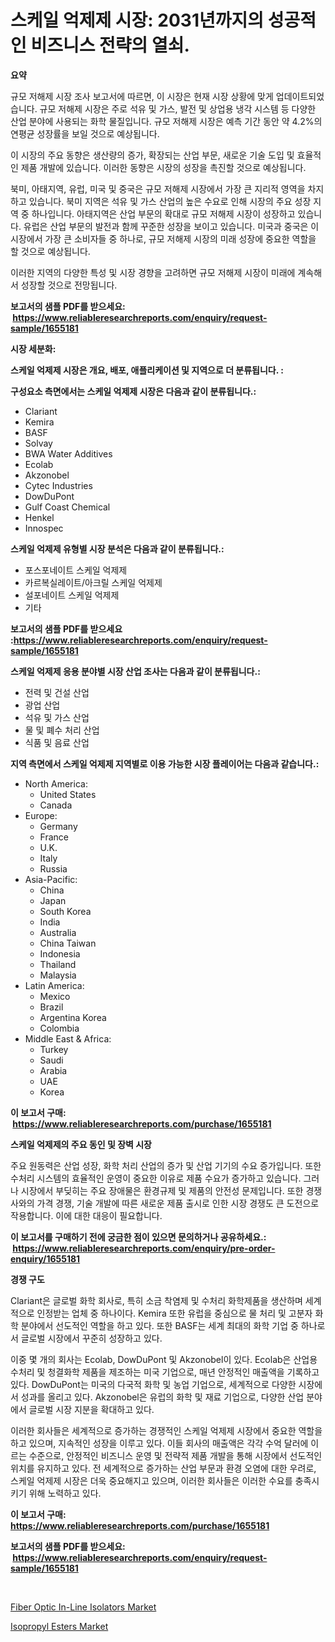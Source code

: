 <p><h1>스케일 억제제 시장: 2031년까지의 성공적인 비즈니스 전략의 열쇠.</h1></p><p><strong>요약</strong></p>
<p><p>규모 저해제 시장 조사 보고서에 따르면, 이 시장은 현재 시장 상황에 맞게 업데이트되었습니다. 규모 저해제 시장은 주로 석유 및 가스, 발전 및 상업용 냉각 시스템 등 다양한 산업 분야에 사용되는 화학 물질입니다. 규모 저해제 시장은 예측 기간 동안 약 4.2%의 연평균 성장률을 보일 것으로 예상됩니다.</p><p>이 시장의 주요 동향은 생산량의 증가, 확장되는 산업 부문, 새로운 기술 도입 및 효율적인 제품 개발에 있습니다. 이러한 동향은 시장의 성장을 촉진할 것으로 예상됩니다.</p><p>북미, 아태지역, 유럽, 미국 및 중국은 규모 저해제 시장에서 가장 큰 지리적 영역을 차지하고 있습니다. 북미 지역은 석유 및 가스 산업의 높은 수요로 인해 시장의 주요 성장 지역 중 하나입니다. 아태지역은 산업 부문의 확대로 규모 저해제 시장이 성장하고 있습니다. 유럽은 산업 부문의 발전과 함께 꾸준한 성장을 보이고 있습니다. 미국과 중국은 이 시장에서 가장 큰 소비자들 중 하나로, 규모 저해제 시장의 미래 성장에 중요한 역할을 할 것으로 예상됩니다.</p><p>이러한 지역의 다양한 특성 및 시장 경향을 고려하면 규모 저해제 시장이 미래에 계속해서 성장할 것으로 전망됩니다.</p></p>
<p><strong>보고서의 샘플 PDF를 받으세요: &nbsp;<a href="https://www.reliableresearchreports.com/enquiry/request-sample/1655181">https://www.reliableresearchreports.com/enquiry/request-sample/1655181</a></strong></p>
<p><strong>시장 세분화:</strong></p>
<p><strong> 스케일 억제제 시장은 개요, 배포, 애플리케이션 및 지역으로 더 분류됩니다. :</strong></p>
<p><strong>구성요소 측면에서는 스케일 억제제 시장은 다음과 같이 분류됩니다.:</strong></p>
<p><ul><li>Clariant</li><li>Kemira</li><li>BASF</li><li>Solvay</li><li>BWA Water Additives</li><li>Ecolab</li><li>Akzonobel</li><li>Cytec Industries</li><li>DowDuPont</li><li>Gulf Coast Chemical</li><li>Henkel</li><li>Innospec</li></ul></p>
<p><strong> 스케일 억제제 유형별 시장 분석은 다음과 같이 분류됩니다.:</strong></p>
<p><ul><li>포스포네이트 스케일 억제제</li><li>카르복실레이트/아크릴 스케일 억제제</li><li>설포네이트 스케일 억제제</li><li>기타</li></ul></p>
<p><strong>보고서의 샘플 PDF를 받으세요 :<a href="https://www.reliableresearchreports.com/enquiry/request-sample/1655181">https://www.reliableresearchreports.com/enquiry/request-sample/1655181</a></strong></p>
<p><strong> 스케일 억제제 응용 분야별 시장 산업 조사는 다음과 같이 분류됩니다.:</strong></p>
<p><ul><li>전력 및 건설 산업</li><li>광업 산업</li><li>석유 및 가스 산업</li><li>물 및 폐수 처리 산업</li><li>식품 및 음료 산업</li></ul></p>
<p><strong>지역 측면에서 스케일 억제제 지역별로 이용 가능한 시장 플레이어는 다음과 같습니다.:</strong></p>
<p><ul>
    <li>
        North America:
        <ul>
            <li>United States</li>
            <li>Canada</li>
        </ul>
    </li>
    <li>
        Europe:
        <ul>
            <li>Germany</li>
            <li>France</li>
            <li>U.K.</li>
            <li>Italy</li>
            <li>Russia</li>
        </ul>
    </li>
    <li>
        Asia-Pacific:
        <ul>
            <li>China</li>
            <li>Japan</li>
            <li>South Korea</li>
            <li>India</li>
            <li>Australia</li>
            <li>China Taiwan</li>
            <li>Indonesia</li>
            <li>Thailand</li>
            <li>Malaysia</li>
        </ul>
    </li>
    <li>
        Latin America:
        <ul>
            <li>Mexico</li>
            <li>Brazil</li>
            <li>Argentina Korea</li>
            <li>Colombia</li>
        </ul>
    </li>
    <li>
        Middle East & Africa:
        <ul>
            <li>Turkey</li>
            <li>Saudi</li>
            <li>Arabia</li>
            <li>UAE</li>
            <li>Korea</li>
        </ul>
    </li>
    </ul></p>
<p><strong>이 보고서 구매: &nbsp;<a href="https://www.reliableresearchreports.com/purchase/1655181">https://www.reliableresearchreports.com/purchase/1655181</a></strong></p>
<p><strong>스케일 억제제의 주요 동인 및 장벽 시장</strong></p>
<p><p>주요 원동력은 산업 성장, 화학 처리 산업의 증가 및 산업 기기의 수요 증가입니다. 또한 수처리 시스템의 효율적인 운영이 중요한 이유로 제품 수요가 증가하고 있습니다. 그러나 시장에서 부딪히는 주요 장애물은 환경규제 및 제품의 안전성 문제입니다. 또한 경쟁사와의 가격 경쟁, 기술 개발에 따른 새로운 제품 출시로 인한 시장 경쟁도 큰 도전으로 작용합니다. 이에 대한 대응이 필요합니다.</p></p>
<p><strong>이 보고서를 구매하기 전에 궁금한 점이 있으면 문의하거나 공유하세요.: &nbsp;<a href="https://www.reliableresearchreports.com/enquiry/pre-order-enquiry/1655181">https://www.reliableresearchreports.com/enquiry/pre-order-enquiry/1655181</a></strong></p>
<p><strong>경쟁 구도</strong></p>
<p><p>Clariant은 글로벌 화학 회사로, 특히 소금 착염제 및 수처리 화학제품을 생산하며 세계적으로 인정받는 업체 중 하나이다. Kemira 또한 유럽을 중심으로 물 처리 및 고분자 화학 분야에서 선도적인 역할을 하고 있다. 또한 BASF는 세계 최대의 화학 기업 중 하나로서 글로벌 시장에서 꾸준히 성장하고 있다.</p><p>이중 몇 개의 회사는 Ecolab, DowDuPont 및 Akzonobel이 있다. Ecolab은 산업용 수처리 및 청결화학 제품을 제조하는 미국 기업으로, 매년 안정적인 매출액을 기록하고 있다. DowDuPont는 미국의 다국적 화학 및 농업 기업으로, 세계적으로 다양한 시장에서 성과를 올리고 있다. Akzonobel은 유럽의 화학 및 재료 기업으로, 다양한 산업 분야에서 글로벌 시장 지분을 확대하고 있다.</p><p>이러한 회사들은 세계적으로 증가하는 경쟁적인 스케일 억제제 시장에서 중요한 역할을 하고 있으며, 지속적인 성장을 이루고 있다. 이들 회사의 매출액은 각각 수억 달러에 이르는 수준으로, 안정적인 비즈니스 운영 및 전략적 제품 개발을 통해 시장에서 선도적인 위치를 유지하고 있다. 전 세계적으로 증가하는 산업 부문과 환경 오염에 대한 우려로, 스케일 억제제 시장은 더욱 중요해지고 있으며, 이러한 회사들은 이러한 수요를 충족시키기 위해 노력하고 있다.</p></p>
<p><strong>이 보고서 구매: &nbsp; <a href="https://www.reliableresearchreports.com/purchase/1655181">https://www.reliableresearchreports.com/purchase/1655181</a></strong></p>
<p><strong>보고서의 샘플 PDF를 받으세요: &nbsp;<a href="https://www.reliableresearchreports.com/enquiry/request-sample/1655181">https://www.reliableresearchreports.com/enquiry/request-sample/1655181</a></strong><strong></strong></p>
<p>&nbsp;</p>
<p><p><a href="https://github.com/Sinjinluong3e0awx2m195k76/Market-Research-Report-List-1/blob/main/fiber-optic-in-line-isolators-market.md">Fiber Optic In-Line Isolators Market</a></p><p><a href="https://simplistic-meeting-7ee.notion.site/Isopropyl-Esters-Market-Research-Report-Forecasted-for-Period-from-2024-2031-by-Market-Type-Mark-cd9d4e611dae496096ad657e28a70abf">Isopropyl Esters Market</a></p></p>